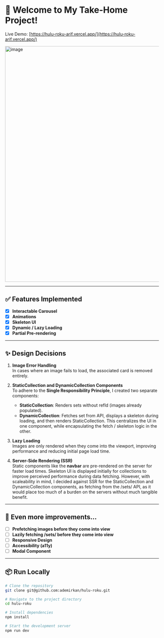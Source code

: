 # 👋 Welcome to My Take-Home Project!
Live Demo: [https://hulu-roku-arif.vercel.app/](https://hulu-roku-arif.vercel.app/)

<img width="769" alt="image" src="https://github.com/user-attachments/assets/3152c6fe-d396-4d7e-8c49-48e43985929a" />

---

## ✅ Features Implemented
- [x] **Interactable Carousel** 
- [x] **Animations**
- [x] **Skeleton UI** 
- [x] **Dynamic / Lazy Loading**
- [x] **Partial Pre-rendering**

---

## ✨ Design Decisions
1. **Image Error Handling**  
   In cases where an image fails to load, the associated card is removed entirely.

2. **StaticCollection and DynamicCollection Components**  
   To adhere to the **Single Responsibility Principle**, I created two separate components:
   - **StaticCollection**: Renders sets without refId (images already populated).
   - **DynamicCollection**: Fetches set from API, displays a skeleton during loading, and then renders StaticCollection.
   This centralizes the UI in one component, while encapsulating the fetch / skeleton logic in the other.

3. **Lazy Loading**  
   Images are only rendered when they come into the viewport, improving performance and reducing initial page load time.

4. **Server-Side Rendering (SSR)**  
   Static components like the **navbar** are pre-rendered on the server for faster load times. Skeleton UI is displayed initially for collections to improve perceived performance during data fetching. However, with scaleability in mind, I decided against SSR for the StaticCollection and DynamicCollection components, as fetching from the /sets/ API, as it would place too much of a burden on the servers without much tangible benefit.

---

## 🚧 Even more improvements...
- [ ] **Prefetching images before they come into view**
- [ ] **Lazily fetching /sets/ before they come into view**
- [ ] **Responsive Design** 
- [ ] **Accessibility (a11y)** 
- [ ] **Modal Component**

---

## 📦 Run Locally
```bash
# Clone the repository
git clone git@github.com:ademirkan/hulu-roku.git

# Navigate to the project directory
cd hulu-roku

# Install dependencies
npm install

# Start the development server
npm run dev
